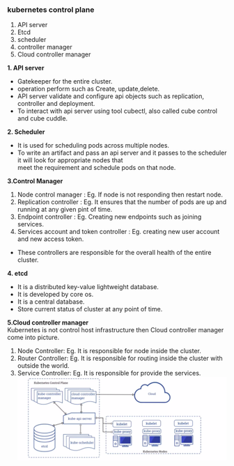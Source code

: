 ### kubernetes control plane
1. API server   
2. Etcd    
3. scheduler  
4. controller manager   
5. Cloud controller manager   

**1. API server** 
* Gatekeeper for the entire cluster.  
* operation perform such as Create, update,delete.     
* API server validate and configure api objects such as replication, controller and deployment.     
* To interact with api server using tool cubectl, also called cube control and cube cuddle.  

**2. Scheduler**  
* It is used for scheduling pods across multiple nodes.    
* To write an artifact and pass an api  server and it passes to the scheduler it will look for appropriate nodes that    
meet the requirement and schedule pods on that node.       

**3.Control Manager**  
1. Node control manager : Eg. If node is not responding then restart node.  
2. Replication controller : Eg. It ensures that the number of pods are up and running at any given pint of time.     
3. Endpoint controller : Eg. Creating new endpoints such as  joining services.   
4. Services account and token controller : Eg. creating new user account and new access  token.   
* These controllers are responsible  for the overall health of the entire cluster.     

**4. etcd**  
* It is a distributed key-value lightweight database.     
* It is developed by core os.   
* It is a central database.     
* Store current status of cluster at any point of time.  

**5.Cloud controller manager**   
Kubernetes is not control host infrastructure then Cloud controller manager come into picture.      
1. Node Controller: Eg. It is responsible for node inside the cluster.     
2. Router Controller: Eg. It is responsible for routing inside the cluster with outside the world.     
3. Service Controller: Eg. It is responsible for provide the services.       
![](https://github.com/MaazMS/Kubernetes/blob/k8s/components_doc/images/kubernetes%20control%20plane.png?raw=true)  